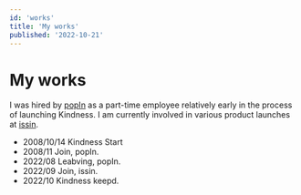 ```yaml
---
id: 'works'
title: 'My works'
published: '2022-10-21'
---
```


# My works 

I was hired by [popIn](https://www.popin.cc/) as a part-time employee relatively early in the process of launching Kindness.
I am currently involved in various product launches at [issin](https://issin.cc/).

- 2008/10/14 Kindness Start
- 2008/11 Join, popIn.
- 2022/08 Leabving, popIn.
- 2022/09 Join, issin.
- 2022/10 Kindness keepd.


